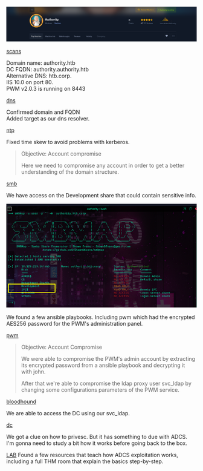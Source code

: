 ![](images/banner.png)


[scans](scans.md)

Domain name:  authority.htb  
DC FQDN: authority.authority.htb  
Alternative DNS: htb.corp.  
IIS 10.0 on port 80.  
PWM v2.0.3 is running on 8443  

[dns](dns.md)

Confirmed domain and FQDN  
Added target as our dns resolver. 

[ntp](ntp.md)

Fixed time skew to avoid problems with kerberos.


> Objective: Account compromise  
> 
> Here we need to compromise any account  in order to get a better understanding of the domain structure. 



[smb](smb.md)

We have access on the Development share that could contain sensitive info. 

![](images/groundzero.png)

We found a few ansible playbooks. Including pwm which had the encrypted AES256 password for the PWM's administration panel.

[pwm](pwm.md)

>  Objective: Account Compromise  
>  
>  We were able to compromise the PWM's admin account by extracting its encrypted password from a ansible playbook and decrypting it with john.
>   
>  After that we're able  to compromise the ldap proxy user svc_ldap by changing some configurations parameters of the PWM service.  

[bloodhound](bloodhound.md)

We are able to access the DC using our svc_ldap. 

[dc](dc.md)

We got a clue on how to  privesc. But it has something to due with ADCS.  
I'm gonna need to study a bit how it works before going back to the box.

[LAB](LAB.md)
Found a few resources that teach how ADCS exploitation works, including a full 
THM room  that explain the basics step-by-step. 